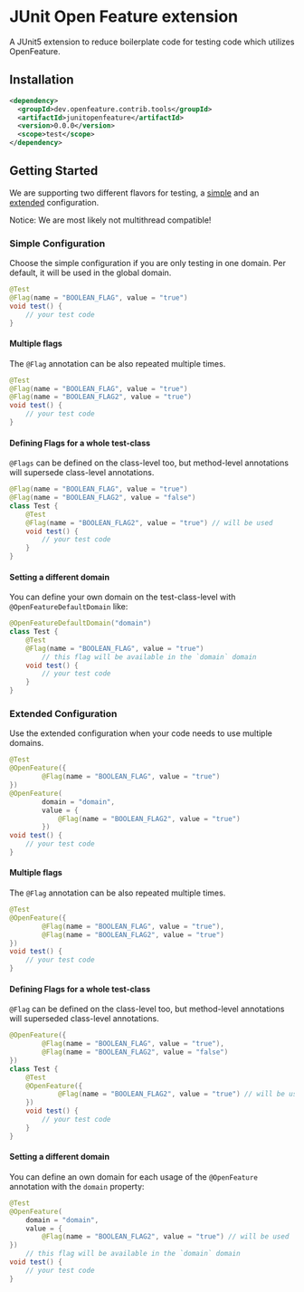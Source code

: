 # JUnit Open Feature extension

A JUnit5 extension to reduce boilerplate code for testing code which utilizes OpenFeature.

## Installation
<!-- x-release-please-start-version -->
```xml
<dependency>
  <groupId>dev.openfeature.contrib.tools</groupId>
  <artifactId>junitopenfeature</artifactId>
  <version>0.0.0</version>
  <scope>test</scope>
</dependency>
```
<!-- x-release-please-end-version -->

## Getting Started

We are supporting two different flavors for testing, a [simple](#simple-configuration) and an [extended](#extended-configuration) configuration.
      
Notice: We are most likely not multithread compatible!
### Simple Configuration

Choose the simple configuration if you are only testing in one domain.
Per default, it will be used in the global domain.

```java
@Test
@Flag(name = "BOOLEAN_FLAG", value = "true")
void test() {
    // your test code
}
``` 
 
#### Multiple flags

The `@Flag` annotation can be also repeated multiple times.

```java
@Test
@Flag(name = "BOOLEAN_FLAG", value = "true")
@Flag(name = "BOOLEAN_FLAG2", value = "true")
void test() {
    // your test code
}
``` 

#### Defining Flags for a whole test-class

`@Flags` can be defined on the class-level too, but method-level
annotations will supersede class-level annotations.

```java
@Flag(name = "BOOLEAN_FLAG", value = "true")
@Flag(name = "BOOLEAN_FLAG2", value = "false")
class Test {
    @Test
    @Flag(name = "BOOLEAN_FLAG2", value = "true") // will be used
    void test() {
        // your test code
    }
}
``` 

#### Setting a different domain

You can define your own domain on the test-class-level with `@OpenFeatureDefaultDomain` like:

```java
@OpenFeatureDefaultDomain("domain")
class Test {
    @Test
    @Flag(name = "BOOLEAN_FLAG", value = "true")
        // this flag will be available in the `domain` domain
    void test() {
        // your test code
    }
}
```

### Extended Configuration

Use the extended configuration when your code needs to use multiple domains.

```java
@Test
@OpenFeature({
        @Flag(name = "BOOLEAN_FLAG", value = "true")
})
@OpenFeature(
        domain = "domain",
        value = {
            @Flag(name = "BOOLEAN_FLAG2", value = "true")
        })
void test() {
    // your test code
}
``` 


#### Multiple flags

The `@Flag` annotation can be also repeated multiple times.

```java
@Test
@OpenFeature({
        @Flag(name = "BOOLEAN_FLAG", value = "true"),
        @Flag(name = "BOOLEAN_FLAG2", value = "true")
})
void test() {
    // your test code
}
``` 

#### Defining Flags for a whole test-class

`@Flag` can be defined on the class-level too, but method-level
annotations will superseded class-level annotations.

```java
@OpenFeature({
        @Flag(name = "BOOLEAN_FLAG", value = "true"),
        @Flag(name = "BOOLEAN_FLAG2", value = "false")
})
class Test {
    @Test
    @OpenFeature({
            @Flag(name = "BOOLEAN_FLAG2", value = "true") // will be used
    })
    void test() {
        // your test code
    }
}
``` 

#### Setting a different domain

You can define an own domain for each usage of the `@OpenFeature` annotation with the `domain` property:

```java
@Test
@OpenFeature(
    domain = "domain",
    value = {
        @Flag(name = "BOOLEAN_FLAG2", value = "true") // will be used
})
    // this flag will be available in the `domain` domain
void test() {
    // your test code
}
```

